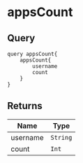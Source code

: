 # appsCount

## Query

```
query appsCount{
    appsCount{
        username
        count
    }
}
```

## Returns

Name | Type
---- | ----
username | `String`
count | `Int`
